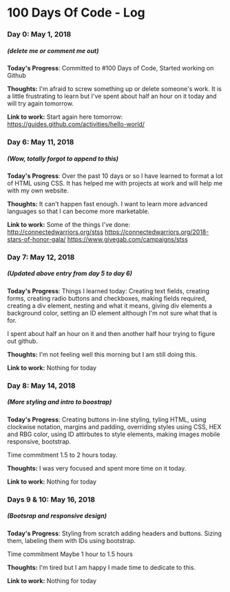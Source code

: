 # 100 Days Of Code - Log

### Day 0: May 1, 2018 
##### (delete me or comment me out)

**Today's Progress**: Committed to #100 Days of Code, Started working on Github

**Thoughts:** I'm afraid to screw something up or delete someone's work. It is a little frustrating to learn but I've spent about half an hour on it today and will try again tomorrow.

**Link to work:** Start again here tomorrow: https://guides.github.com/activities/hello-world/

### Day 6: May 11, 2018 
##### (Wow, totally forgot to append to this)

**Today's Progress**: Over the past 10 days or so I have learned to format a lot of HTML using CSS. It has helped me with projects at work and will help me with my own website.

**Thoughts:** It can't happen fast enough. I want to learn more advanced languages so that I can become more marketable.

**Link to work:** Some of the things I've done:
http://connectedwarriors.org/stss
https://connectedwarriors.org/2018-stars-of-honor-gala/
https://www.givegab.com/campaigns/stss



### Day 7: May 12, 2018 
##### (Updated above entry from day 5 to day 6)

**Today's Progress**: Things I learned today:
Creating text fields, creating forms, creating radio buttons and checkboxes, making fields required, creating a div element, nesting and what it means, giving div elements a background color, setting an ID element although I'm not sure what that is for.

I spent about half an hour on it and then another half hour trying to figure out github.

**Thoughts:** I'm not feeling well this morning but I am still doing this.

**Link to work:**
Nothing for today


### Day 8: May 14, 2018 
##### (More styling and intro to boostrap)

**Today's Progress**: Creating buttons in-line styling, tyling HTML, using clockwise notation, margins and padding, overriding styles using CSS, HEX and RBG color, using ID attirbutes to style elements, making images mobile responsive, bootstrap.

Time commitment 1.5 to 2 hours today. 

**Thoughts:** I was very focused and spent more time on it today.

**Link to work:**
Nothing for today


### Days 9 & 10: May 16, 2018 
##### (Bootsrap and responsive design)

**Today's Progress**: Styling from scratch adding headers and buttons. Sizing them, labeling them with IDs using bootstrap.

Time commitment Maybe 1 hour to 1.5 hours 

**Thoughts:** I'm tired but I am happy I made time to dedicate to this.

**Link to work:**
Nothing for today
